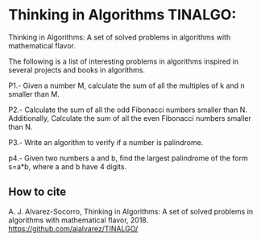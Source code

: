 # Thinking in Algorithms TINALGO:

Thinking in Algorithms: A set of solved problems in algorithms with mathematical flavor.

The following is a list of interesting problems in algorithms inspired in several projects and books in algorithms. 

P1.- Given a number M, calculate the sum of all the multiples of k and n smaller than M.

P2.- Calculate the sum of all the odd Fibonacci numbers smaller than N. Additionally, Calculate the sum of all the even Fibonacci numbers smaller than N.

P3.- Write an algorithm to verify if a number is palindrome.

p4.- Given two numbers a and b, find the largest palindrome of the form s=a*b, where a and b have 4 digits. 

## How to cite 
A. J. Alvarez-Socorro, Thinking in Algorithms: A set of solved problems in algorithms with mathematical flavor, 2018. https://github.com/ajalvarez/TINALGO/ 
